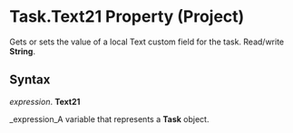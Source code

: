 
# Task.Text21 Property (Project)

Gets or sets the value of a local Text custom field for the task. Read/write  **String**.


## Syntax

 _expression_. **Text21**

 _expression_A variable that represents a  **Task** object.

